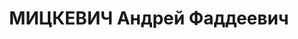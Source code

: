 ---
title: МИЦКЕВИЧ Андрей Фаддеевич
description: Указом Президиума Верховного Совета СССР от 21 февраля 1945 Мицкевич
  Андрей Фаддеевич, полковник войск НКВД награжден орденом Ленина
---